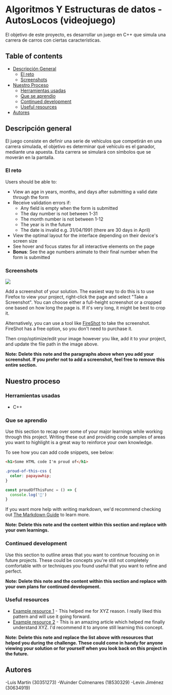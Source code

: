 # Algoritmos Y Estructuras de datos - AutosLocos (videojuego)

El objetivo de este proyecto, es desarrollar un juego en C++ que simula una carrera de carros con ciertas características.

## Table of contents

- [Descripción General](#descripción-general)
  - [El reto](#el-reto)
  - [Screenshots](#screenshots)
- [Nuestro Proceso](#nuestro-proceso)
  - [Herramientas usadas](#herramientas-usadas)
  - [Que se aprendio](#que-se-aprendio)
  - [Continued development](#continued-development)
  - [Useful resources](#useful-resources)
- [Autores](#autores)

## Descripción general

El juego consiste en definir una serie de vehículos que competirán en una carrera simulada, el objetivo es determinar qué vehículo es el ganador, mediante una apuesta. Esta carrera  se simulará con símbolos que se moverán en la pantalla.

### El reto

Users should be able to:

- View an age in years, months, and days after submitting a valid date through the form
- Receive validation errors if:
  - Any field is empty when the form is submitted
  - The day number is not between 1-31
  - The month number is not between 1-12
  - The year is in the future
  - The date is invalid e.g. 31/04/1991 (there are 30 days in April)
- View the optimal layout for the interface depending on their device's screen size
- See hover and focus states for all interactive elements on the page
- **Bonus**: See the age numbers animate to their final number when the form is submitted

### Screenshots

![](./screenshot.jpg)

Add a screenshot of your solution. The easiest way to do this is to use Firefox to view your project, right-click the page and select "Take a Screenshot". You can choose either a full-height screenshot or a cropped one based on how long the page is. If it's very long, it might be best to crop it.

Alternatively, you can use a tool like [FireShot](https://getfireshot.com/) to take the screenshot. FireShot has a free option, so you don't need to purchase it. 

Then crop/optimize/edit your image however you like, add it to your project, and update the file path in the image above.

**Note: Delete this note and the paragraphs above when you add your screenshot. If you prefer not to add a screenshot, feel free to remove this entire section.**

## Nuestro proceso

### Herramientas usadas

- C++

### Que se aprendio

Use this section to recap over some of your major learnings while working through this project. Writing these out and providing code samples of areas you want to highlight is a great way to reinforce your own knowledge.

To see how you can add code snippets, see below:

```html
<h1>Some HTML code I'm proud of</h1>
```
```css
.proud-of-this-css {
  color: papayawhip;
}
```
```js
const proudOfThisFunc = () => {
  console.log('🎉')
}
```

If you want more help with writing markdown, we'd recommend checking out [The Markdown Guide](https://www.markdownguide.org/) to learn more.

**Note: Delete this note and the content within this section and replace with your own learnings.**

### Continued development

Use this section to outline areas that you want to continue focusing on in future projects. These could be concepts you're still not completely comfortable with or techniques you found useful that you want to refine and perfect.

**Note: Delete this note and the content within this section and replace with your own plans for continued development.**

### Useful resources

- [Example resource 1](https://www.example.com) - This helped me for XYZ reason. I really liked this pattern and will use it going forward.
- [Example resource 2](https://www.example.com) - This is an amazing article which helped me finally understand XYZ. I'd recommend it to anyone still learning this concept.

**Note: Delete this note and replace the list above with resources that helped you during the challenge. These could come in handy for anyone viewing your solution or for yourself when you look back on this project in the future.**

## Autores

-Luis Martín (30351273)
-Wuinder Colmenares (18530329)
-Levin Jiménez (30634919)
